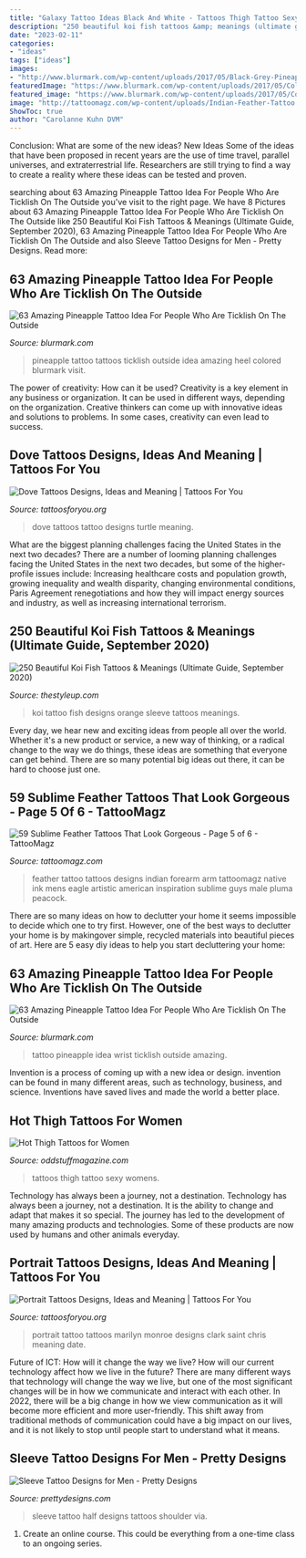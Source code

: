 ```yaml
---
title: "Galaxy Tattoo Ideas Black And White - Tattoos Thigh Tattoo Sexy Womens"
description: "250 beautiful koi fish tattoos &amp; meanings (ultimate guide, september 2020)"
date: "2023-02-11"
categories:
- "ideas"
tags: ["ideas"]
images:
- "http://www.blurmark.com/wp-content/uploads/2017/05/Black-Grey-Pineapple-Tattoo-On-Wrist.jpg"
featuredImage: "https://www.blurmark.com/wp-content/uploads/2017/05/Colored-Pineapple-On-Heel.jpg"
featured_image: "https://www.blurmark.com/wp-content/uploads/2017/05/Colored-Pineapple-On-Heel.jpg"
image: "http://tattoomagz.com/wp-content/uploads/Indian-Feather-Tattoo.jpg"
ShowToc: true
author: "Carolanne Kuhn DVM"
---
```



Conclusion: What are some of the new ideas?
New Ideas
Some of the ideas that have been proposed in recent years are the use of time travel, parallel universes, and extraterrestrial life. Researchers are still trying to find a way to create a reality where these ideas can be tested and proven.

	

		
searching about 63 Amazing Pineapple Tattoo Idea For People Who Are Ticklish On The Outside you've visit to the right page. We have 8 Pictures about 63 Amazing Pineapple Tattoo Idea For People Who Are Ticklish On The Outside like 250 Beautiful Koi Fish Tattoos &amp; Meanings (Ultimate Guide, September 2020), 63 Amazing Pineapple Tattoo Idea For People Who Are Ticklish On The Outside and also Sleeve Tattoo Designs for Men - Pretty Designs. Read more:
		
    
## 63 Amazing Pineapple Tattoo Idea For People Who Are Ticklish On The Outside

<img loading=lazy src="https://www.blurmark.com/wp-content/uploads/2017/05/Colored-Pineapple-On-Heel.jpg" onerror="this.onerror=null;this.src='https://tse4.mm.bing.net/th?id=OIP.mn9G-fUMxa0PsI76sC7KhQHaJ7&amp;pid=15.1';" alt="63 Amazing Pineapple Tattoo Idea For People Who Are Ticklish On The Outside">

_Source: blurmark.com_

>pineapple tattoo tattoos ticklish outside idea amazing heel colored blurmark visit. 

	

The power of creativity: How can it be used?
Creativity is a key element in any business or organization. It can be used in different ways, depending on the organization. Creative thinkers can come up with innovative ideas and solutions to problems. In some cases, creativity can even lead to success.

    
## Dove Tattoos Designs, Ideas And Meaning | Tattoos For You

<img loading=lazy src="https://www.tattoosforyou.org/wp-content/uploads/2013/09/Turtle-Dove-Tattoo.jpg" onerror="this.onerror=null;this.src='https://tse1.mm.bing.net/th?id=OIP.Jn4ChM85l_2fVsTd-0HfwAHaLv&amp;pid=15.1';" alt="Dove Tattoos Designs, Ideas and Meaning | Tattoos For You">

_Source: tattoosforyou.org_

>dove tattoos tattoo designs turtle meaning. 

	

What are the biggest planning challenges facing the United States in the next two decades?
There are a number of looming planning challenges facing the United States in the next two decades, but some of the higher-profile issues include: Increasing healthcare costs and population growth, growing inequality and wealth disparity, changing environmental conditions, Paris Agreement renegotiations and how they will impact energy sources and industry, as well as increasing international terrorism.

    
## 250 Beautiful Koi Fish Tattoos &amp; Meanings (Ultimate Guide, September 2020)

<img loading=lazy src="https://thestyleup.com/wp-content/uploads/2015/03/back-koi-tattoo-with-orange-flowers.jpg" onerror="this.onerror=null;this.src='https://tse2.mm.bing.net/th?id=OIP.lpOdk-r4P_wWmvp2A1cZyAHaKq&amp;pid=15.1';" alt="250 Beautiful Koi Fish Tattoos &amp; Meanings (Ultimate Guide, September 2020)">

_Source: thestyleup.com_

>koi tattoo fish designs orange sleeve tattoos meanings. 

	

Every day, we hear new and exciting ideas from people all over the world. Whether it's a new product or service, a new way of thinking, or a radical change to the way we do things, these ideas are something that everyone can get behind. There are so many potential big ideas out there, it can be hard to choose just one.

    
## 59 Sublime Feather Tattoos That Look Gorgeous - Page 5 Of 6 - TattooMagz

<img loading=lazy src="http://tattoomagz.com/wp-content/uploads/Indian-Feather-Tattoo.jpg" onerror="this.onerror=null;this.src='https://tse2.mm.bing.net/th?id=OIP._mAuDt1tGUCMoCgy0yA1qQHaLO&amp;pid=15.1';" alt="59 Sublime Feather Tattoos That Look Gorgeous - Page 5 of 6 - TattooMagz">

_Source: tattoomagz.com_

>feather tattoo tattoos designs indian forearm arm tattoomagz native ink mens eagle artistic american inspiration sublime guys male pluma peacock. 

	

There are so many ideas on how to declutter your home it seems impossible to decide which one to try first. However, one of the best ways to declutter your home is by makingover simple, recycled materials into beautiful pieces of art. Here are 5 easy diy ideas to help you start decluttering your home: 

    
## 63 Amazing Pineapple Tattoo Idea For People Who Are Ticklish On The Outside

<img loading=lazy src="http://www.blurmark.com/wp-content/uploads/2017/05/Black-Grey-Pineapple-Tattoo-On-Wrist.jpg" onerror="this.onerror=null;this.src='https://tse4.mm.bing.net/th?id=OIP.lsWlQWLJUMhRgm-SquIztQHaHa&amp;pid=15.1';" alt="63 Amazing Pineapple Tattoo Idea For People Who Are Ticklish On The Outside">

_Source: blurmark.com_

>tattoo pineapple idea wrist ticklish outside amazing. 

	

Invention is a process of coming up with a new idea or design. invention can be found in many different areas, such as technology, business, and science. Inventions have saved lives and made the world a better place.

    
## Hot Thigh Tattoos For Women

<img loading=lazy src="http://oddstuffmagazine.com/wp-content/uploads/2014/01/thigh-tattoos-for-women-1.jpg" onerror="this.onerror=null;this.src='https://tse2.mm.bing.net/th?id=OIP.pUKn7jYyyl1bzzr61L3c0wHaLE&amp;pid=15.1';" alt="Hot Thigh Tattoos for Women">

_Source: oddstuffmagazine.com_

>tattoos thigh tattoo sexy womens. 

	

Technology has always been a journey, not a destination.
Technology has always been a journey, not a destination. It is the ability to change and adapt that makes it so special. The journey has led to the development of many amazing products and technologies. Some of these products are now used by humans and other animals everyday.

    
## Portrait Tattoos Designs, Ideas And Meaning | Tattoos For You

<img loading=lazy src="http://www.tattoosforyou.org/wp-content/uploads/2013/11/Portrait-Tattoo-Ideas.jpg" onerror="this.onerror=null;this.src='https://tse2.mm.bing.net/th?id=OIP.nwx5ZfJ6nIxJtkeTJcGkCwHaLI&amp;pid=15.1';" alt="Portrait Tattoos Designs, Ideas and Meaning | Tattoos For You">

_Source: tattoosforyou.org_

>portrait tattoo tattoos marilyn monroe designs clark saint chris meaning date. 

	

Future of ICT: How will it change the way we live?
How will our current technology affect how we live in the future? 
There are many different ways that technology will change the way we live, but one of the most significant changes will be in how we communicate and interact with each other. In 2022, there will be a big change in how we view communication as it will become more efficient and more user-friendly. This shift away from traditional methods of communication could have a big impact on our lives, and it is not likely to stop until people start to understand what it means.

    
## Sleeve Tattoo Designs For Men - Pretty Designs

<img loading=lazy src="http://www.prettydesigns.com/wp-content/uploads/2015/01/Half-Sleeve-Tattoo.jpg" onerror="this.onerror=null;this.src='https://tse4.mm.bing.net/th?id=OIP.RUoeXJCOWTjJ6Lz4dOgnswHaLH&amp;pid=15.1';" alt="Sleeve Tattoo Designs for Men - Pretty Designs">

_Source: prettydesigns.com_

>sleeve tattoo half designs tattoos shoulder via. 

	

1. Create an online course. This could be everything from a one-time class to an ongoing series.

